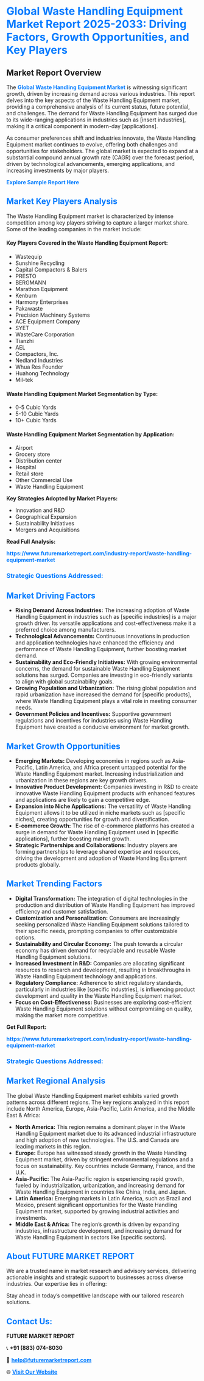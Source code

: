 <h1 style="color: #007BFF;">Global Waste Handling Equipment Market Report 2025-2033: Driving Factors, Growth Opportunities, and Key Players</h1>

<section id="overview">
<h2>Market Report Overview</h2>
<p>The <a href="https://www.futuremarketreport.com/industry-report/waste-handling-equipment-market" style="color: #007BFF; text-decoration: none;"><strong>Global Waste Handling Equipment Market</strong></a> is witnessing significant growth, driven by increasing demand across various industries. This report delves into the key aspects of the Waste Handling Equipment market, providing a comprehensive analysis of its current status, future potential, and challenges. The demand for Waste Handling Equipment has surged due to its wide-ranging applications in industries such as [insert industries], making it a critical component in modern-day [applications].</p>
<p>As consumer preferences shift and industries innovate, the Waste Handling Equipment market continues to evolve, offering both challenges and opportunities for stakeholders. The global market is expected to expand at a substantial compound annual growth rate (CAGR) over the forecast period, driven by technological advancements, emerging applications, and increasing investments by major players.</p>
</section>

<section id="overview">
<p><a href="https://www.futuremarketreport.com/request-sample/reportId=127752" style="color: #007BFF; text-decoration: none;"><strong>Explore Sample Report Here</strong></a></p>
</section>

<section id="key-players">
<h2 style="color: #007BFF;">Market Key Players Analysis</h2>
<p>The Waste Handling Equipment market is characterized by intense competition among key players striving to capture a larger market share. Some of the leading companies in the market include:</p>
<h4>Key Players Covered in the Waste Handling Equipment Report:</h4>
<ul><li>Wastequip</li><li>Sunshine Recycling</li><li>Capital Compactors &amp; Balers</li><li>PRESTO</li><li>BERGMANN</li><li>Marathon Equipment</li><li>Kenburn</li><li>Harmony Enterprises</li><li>Pakawaste</li><li>Precision Machinery Systems</li><li>ACE Equipment Company</li><li>SYET</li><li>WasteCare Corporation</li><li>Tianzhi</li><li>AEL</li><li>Compactors, Inc.</li><li>Nedland Industries</li><li>Whua Res Founder</li><li>Huahong Technology</li><li>Mil-tek</li></ul>
<h4>Waste Handling Equipment Market Segmentation by Type:</h4>
<ul><li>0-5 Cubic Yards</li><li>5-10 Cubic Yards</li><li>10+ Cubic Yards</li></ul>

<h4>Waste Handling Equipment Market Segmentation by Application:</h4>
<ul><li>Airport</li><li>Grocery store</li><li>Distribution center</li><li>Hospital</li><li>Retail store</li><li>Other Commercial Use</li><li>Waste Handling Equipment</li></ul>
<p><strong>Key Strategies Adopted by Market Players:</strong></p>
<ul>
<li>Innovation and R&D</li>
<li>Geographical Expansion</li>
<li>Sustainability Initiatives</li>
<li>Mergers and Acquisitions</li>
</ul>
</section>

<section>
<p><strong>Read Full Analysis: </strong></p><a href="https://www.futuremarketreport.com/industry-report/waste-handling-equipment-market" style="color: #007BFF; text-decoration: none;"><strong>https://www.futuremarketreport.com/industry-report/waste-handling-equipment-market</strong></a>
<h3 style="color: #007BFF;">Strategic Questions Addressed:</h3>
</section>

<section id="driving-factors">
<h2 style="color: #007BFF;">Market Driving Factors</h2>
<ul>
<li><strong>Rising Demand Across Industries:</strong> The increasing adoption of Waste Handling Equipment in industries such as [specific industries] is a major growth driver. Its versatile applications and cost-effectiveness make it a preferred choice among manufacturers.</li>
<li><strong>Technological Advancements:</strong> Continuous innovations in production and application technologies have enhanced the efficiency and performance of Waste Handling Equipment, further boosting market demand.</li>
<li><strong>Sustainability and Eco-Friendly Initiatives:</strong> With growing environmental concerns, the demand for sustainable Waste Handling Equipment solutions has surged. Companies are investing in eco-friendly variants to align with global sustainability goals.</li>
<li><strong>Growing Population and Urbanization:</strong> The rising global population and rapid urbanization have increased the demand for [specific products], where Waste Handling Equipment plays a vital role in meeting consumer needs.</li>
<li><strong>Government Policies and Incentives:</strong> Supportive government regulations and incentives for industries using Waste Handling Equipment have created a conducive environment for market growth.</li>
</ul>
</section>

<section id="growth-opportunities">
<h2 style="color: #007BFF;">Market Growth Opportunities</h2>
<ul>
<li><strong>Emerging Markets:</strong> Developing economies in regions such as Asia-Pacific, Latin America, and Africa present untapped potential for the Waste Handling Equipment market. Increasing industrialization and urbanization in these regions are key growth drivers.</li>
<li><strong>Innovative Product Development:</strong> Companies investing in R&D to create innovative Waste Handling Equipment products with enhanced features and applications are likely to gain a competitive edge.</li>
<li><strong>Expansion into Niche Applications:</strong> The versatility of Waste Handling Equipment allows it to be utilized in niche markets such as [specific niches], creating opportunities for growth and diversification.</li>
<li><strong>E-commerce Growth:</strong> The rise of e-commerce platforms has created a surge in demand for Waste Handling Equipment used in [specific applications], further boosting market growth.</li>
<li><strong>Strategic Partnerships and Collaborations:</strong> Industry players are forming partnerships to leverage shared expertise and resources, driving the development and adoption of Waste Handling Equipment products globally.</li>
</ul>
</section>

<section id="trending-factors">
<h2 style="color: #007BFF;">Market Trending Factors</h2>
<ul>
<li><strong>Digital Transformation:</strong> The integration of digital technologies in the production and distribution of Waste Handling Equipment has improved efficiency and customer satisfaction.</li>
<li><strong>Customization and Personalization:</strong> Consumers are increasingly seeking personalized Waste Handling Equipment solutions tailored to their specific needs, prompting companies to offer customizable options.</li>
<li><strong>Sustainability and Circular Economy:</strong> The push towards a circular economy has driven demand for recyclable and reusable Waste Handling Equipment solutions.</li>
<li><strong>Increased Investment in R&D:</strong> Companies are allocating significant resources to research and development, resulting in breakthroughs in Waste Handling Equipment technology and applications.</li>
<li><strong>Regulatory Compliance:</strong> Adherence to strict regulatory standards, particularly in industries like [specific industries], is influencing product development and quality in the Waste Handling Equipment market.</li>
<li><strong>Focus on Cost-Effectiveness:</strong> Businesses are exploring cost-efficient Waste Handling Equipment solutions without compromising on quality, making the market more competitive.</li>
</ul>
</section>

<section>
<p><strong>Get Full Report: </strong></p><a href="https://www.futuremarketreport.com/industry-report/waste-handling-equipment-market" style="color: #007BFF; text-decoration: none;"><strong>https://www.futuremarketreport.com/industry-report/waste-handling-equipment-market</strong></a>
<h3 style="color: #007BFF;">Strategic Questions Addressed:</h3>
</section>


<section id="regional-analysis">
<h2 style="color: #007BFF;">Market Regional Analysis</h2>
<p>The global Waste Handling Equipment market exhibits varied growth patterns across different regions. The key regions analyzed in this report include North America, Europe, Asia-Pacific, Latin America, and the Middle East & Africa:</p>
<ul>
<li><strong>North America:</strong> This region remains a dominant player in the Waste Handling Equipment market due to its advanced industrial infrastructure and high adoption of new technologies. The U.S. and Canada are leading markets in this region.</li>
<li><strong>Europe:</strong> Europe has witnessed steady growth in the Waste Handling Equipment market, driven by stringent environmental regulations and a focus on sustainability. Key countries include Germany, France, and the U.K.</li>
<li><strong>Asia-Pacific:</strong> The Asia-Pacific region is experiencing rapid growth, fueled by industrialization, urbanization, and increasing demand for Waste Handling Equipment in countries like China, India, and Japan.</li>
<li><strong>Latin America:</strong> Emerging markets in Latin America, such as Brazil and Mexico, present significant opportunities for the Waste Handling Equipment market, supported by growing industrial activities and investments.</li>
<li><strong>Middle East & Africa:</strong> The region’s growth is driven by expanding industries, infrastructure development, and increasing demand for Waste Handling Equipment in sectors like [specific sectors].</li>
</ul>
</section>

<footer>
<h2 style="color: #007BFF;">About FUTURE MARKET REPORT</h2>
<p>We are a trusted name in market research and advisory services, delivering actionable insights and strategic support to businesses across diverse industries. Our expertise lies in offering:</p>

<p>Stay ahead in today’s competitive landscape with our tailored research solutions.</p>

<h2 style="color: #007BFF;">Contact Us:</h2>
<p><strong>FUTURE MARKET REPORT</strong></p>
<p>📞 <strong>+91 (883) 074-8030</strong></p>
<p>📧 <strong><a href="mailto:help@futuremarketreport.com" style="color: #007BFF;">help@futuremarketreport.com</a></strong></p>
<p>🌐 <strong><a href="https://www.futuremarketreport.com/" style="color: #007BFF;">Visit Our Website</a></strong></p>
</footer>